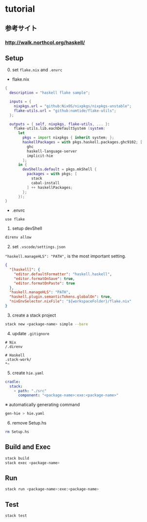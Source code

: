 # tutorial

## 参考サイト

### http://walk.northcol.org/haskell/

## Setup

0. set `flake.nix` and `.envrc`

- flake.nix

```nix
{
  description = "haskell flake sample";

  inputs = {
    nixpkgs.url = "github:NixOS/nixpkgs/nixpkgs-unstable";
    flake-utils.url = "github:numtide/flake-utils";
  };

  outputs = { self, nixpkgs, flake-utils, ... }:
    flake-utils.lib.eachDefaultSystem (system:
      let
        pkgs = import nixpkgs { inherit system; };
        haskellPackages = with pkgs.haskell.packages.ghc9102; [
          ghc
          haskell-language-server
          implicit-hie
        ];
      in {
        devShells.default = pkgs.mkShell {
          packages = with pkgs; [
            stack
            cabal-install
          ] ++ haskellPackages;
        };
      });
}
```

- .envrc

```
use flake
```

1. setup devShell

```sh
direnv allow
```

2. set `.vscode/settings.json`

`"haskell.manageHLS": "PATH",` is the most important setting.

```json
{
  "[haskell]": {
    "editor.defaultFormatter": "haskell.haskell",
    "editor.formatOnSave": true,
    "editor.formatOnPaste": true
  },
  "haskell.manageHLS": "PATH",
  "haskell.plugin.semanticTokens.globalOn": true,
  "nixEnvSelector.nixFile": "${workspaceFolder}/flake.nix"
}
```

3. create a stack project

```sh
stack new <package-name> simple --bare
```

4. update `.gitignore`

```
# Nix
/.direnv

# Haskell
.stack-work/
*~
```

5. create `hie.yaml`


```yaml
cradle:
  stack:
    - path: "./src"
      component: "<package-name>:exe:<package-name>"
```

※ automatically generating command

```sh
gen-hie > hie.yaml
```

6. remove Setup.hs

```sh
rm Setup.hs
```

## Build and Exec

```sh
stack build
stack exec <package-name>
```

## Run

```sh
stack run <package-name>:exe:<package-name>
```

## Test

```sh
stack test
```
